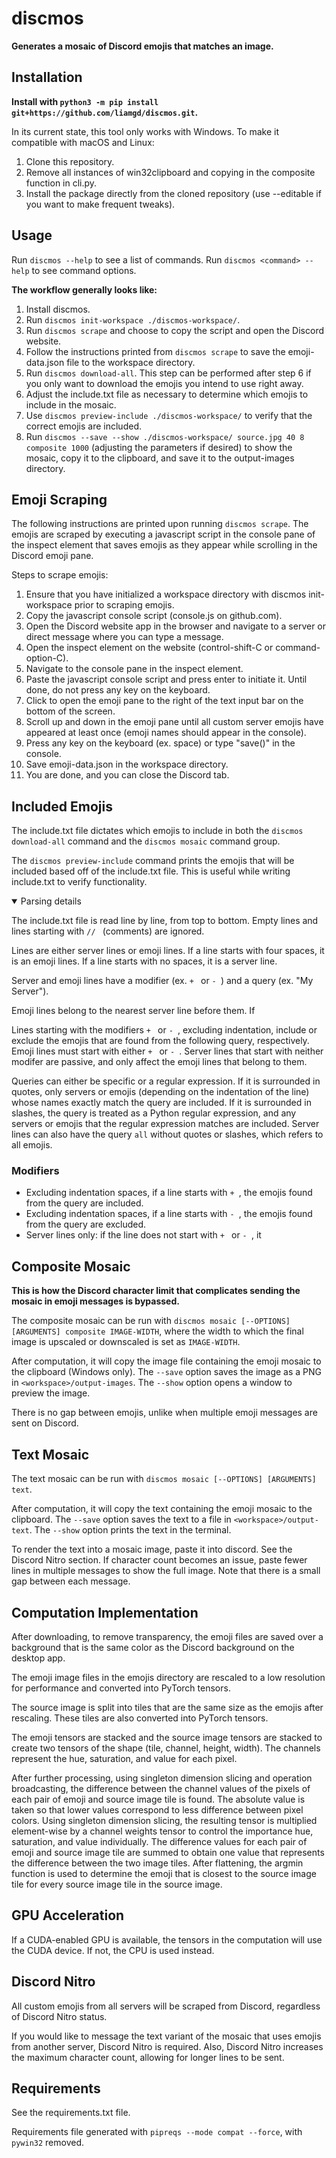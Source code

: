 # discmos

**Generates a mosaic of Discord emojis that matches an image.**

## Installation

**Install with `python3 -m pip install git+https://github.com/liamgd/discmos.git`.**

In its current state, this tool only works with Windows. To make it compatible with macOS and Linux:

1. Clone this repository.
2. Remove all instances of win32clipboard and copying in the composite function in cli.py.
3. Install the package directly from the cloned repository (use --editable if you want to make frequent tweaks).

## Usage

Run `discmos --help` to see a list of commands. Run `discmos <command> --help` to see command options.

**The workflow generally looks like:**

1. Install discmos.
2. Run `discmos init-workspace ./discmos-workspace/`.
3. Run `discmos scrape` and choose to copy the script and open the Discord website.
4. Follow the instructions printed from `discmos scrape` to save the emoji-data.json file to the workspace directory.
5. Run `discmos download-all`. This step can be performed after step 6 if you only want to download the emojis you intend to use right away.
6. Adjust the include.txt file as necessary to determine which emojis to include in the mosaic.
7. Use `discmos preview-include ./discmos-workspace/` to verify that the correct emojis are included.
8. Run `discmos --save --show ./discmos-workspace/ source.jpg 40 8 composite 1000` (adjusting the parameters if desired) to show the mosaic, copy it to the clipboard, and save it to the output-images directory.

## Emoji Scraping

The following instructions are printed upon running `discmos scrape`. The emojis are scraped by executing a javascript script in the console pane of the inspect element that saves emojis as they appear while scrolling in the Discord emoji pane.

Steps to scrape emojis:

1. Ensure that you have initialized a workspace directory with discmos init-workspace prior to scraping emojis.
2. Copy the javascript console script (console.js on github.com).
3. Open the Discord website app in the browser and navigate to a server or direct message where you can type a message.
4. Open the inspect element on the website (control-shift-C or command-option-C).
5. Navigate to the console pane in the inspect element.
6. Paste the javascript console script and press enter to initiate it. Until done, do not press any key on the keyboard.
7. Click to open the emoji pane to the right of the text input bar on the bottom of the screen.
8. Scroll up and down in the emoji pane until all custom server emojis have appeared at least once (emoji names should appear in the console).
9. Press any key on the keyboard (ex. space) or type "save()" in the console.
10. Save emoji-data.json in the workspace directory.
11. You are done, and you can close the Discord tab.

## Included Emojis

The include.txt file dictates which emojis to include in both the `discmos download-all` command and the `discmos mosaic` command group.

The `discmos preview-include` command prints the emojis that will be included based off of the include.txt file. This is useful while writing include.txt to verify functionality.

<details open>
<summary>Parsing details</summary>

The include.txt file is read line by line, from top to bottom. Empty lines and lines starting with `// ` (comments) are ignored.

Lines are either server lines or emoji lines. If a line starts with four spaces, it is an emoji lines. If a line starts with no spaces, it is a server line.

Server and emoji lines have a modifier (ex. `+ ` or `- `) and a query (ex. "My Server").

Emoji lines belong to the nearest server line before them. If

Lines starting with the modifiers `+ ` or `- `, excluding indentation, include or exclude the emojis that are found from the following query, respectively. Emoji lines must start with either `+ ` or `- `. Server lines that start with neither modifer are passive, and only affect the emoji lines that belong to them.

Queries can either be specific or a regular expression. If it is surrounded in quotes, only servers or emojis (depending on the indentation of the line) whose names exactly match the query are included. If it is surrounded in slashes, the query is treated as a Python regular expression, and any servers or emojis that the regular expression matches are included. Server lines can also have the query `all` without quotes or slashes, which refers to all emojis.

</details>

### Modifiers

- Excluding indentation spaces, if a line starts with `+ `, the emojis found from the query are included.
- Excluding indentation spaces, if a line starts with `- `, the emojis found from the query are excluded.
- Server lines only: if the line does not start with `+ ` or `- `, it

## Composite Mosaic

**This is how the Discord character limit that complicates sending the mosaic in emoji messages is bypassed.**

The composite mosaic can be run with `discmos mosaic [--OPTIONS] [ARGUMENTS] composite IMAGE-WIDTH`, where the width to which the final image is upscaled or downscaled is set as `IMAGE-WIDTH`.

After computation, it will copy the image file containing the emoji mosaic to the clipboard (Windows only). The `--save` option saves the image as a PNG in `<workspace>/output-images`. The `--show` option opens a window to preview the image.

There is no gap between emojis, unlike when multiple emoji messages are sent on Discord.

## Text Mosaic

The text mosaic can be run with `discmos mosaic [--OPTIONS] [ARGUMENTS] text`.

After computation, it will copy the text containing the emoji mosaic to the clipboard. The `--save` option saves the text to a file in `<workspace>/output-text`. The `--show` option prints the text in the terminal.

To render the text into a mosaic image, paste it into discord. See the Discord Nitro section. If character count becomes an issue, paste fewer lines in multiple messages to show the full image. Note that there is a small gap between each message.

## Computation Implementation

After downloading, to remove transparency, the emoji files are saved over a background that is the same color as the Discord background on the desktop app.

The emoji image files in the emojis directory are rescaled to a low resolution for performance and converted into PyTorch tensors.

The source image is split into tiles that are the same size as the emojis after rescaling. These tiles are also converted into PyTorch tensors.

The emoji tensors are stacked and the source image tensors are stacked to create two tensors of the shape (tile, channel, height, width). The channels represent the hue, saturation, and value for each pixel.

After further processing, using singleton dimension slicing and operation broadcasting, the difference between the channel values of the pixels of each pair of emoji and source image tile is found. The absolute value is taken so that lower values correspond to less difference between pixel colors. Using singleton dimension slicing, the resulting tensor is multiplied element-wise by a channel weights tensor to control the importance hue, saturation, and value individually. The difference values for each pair of emoji and source image tile are summed to obtain one value that represents the difference between the two image tiles. After flattening, the argmin function is used to determine the emoji that is closest to the source image tile for every source image tile in the source image.

## GPU Acceleration

If a CUDA-enabled GPU is available, the tensors in the computation will use the CUDA device. If not, the CPU is used instead.

## Discord Nitro

All custom emojis from all servers will be scraped from Discord, regardless of Discord Nitro status.

If you would like to message the text variant of the mosaic that uses emojis from another server, Discord Nitro is required. Also, Discord Nitro increases the maximum character count, allowing for longer lines to be sent.

## Requirements

See the requirements.txt file.

Requirements file generated with `pipreqs --mode compat --force`, with `pywin32` removed.
